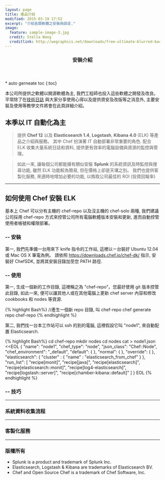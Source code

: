 ```yaml
---
layout: page
title: 產品介紹
modified: 2015-03-19 17:52
excerpt: "介紹各類軟體之安裝與設定."
image:
  feature: sample-image-3.jpg
  credit: Stella Wang
  creditlink: http://wegraphics.net/downloads/free-ultimate-blurred-background-pack/
---
```


<section id="table-of-contents" class="toc">
  <header>
    <h3>安裝介紹</h3>
  </header>
<div id="drawer" markdown="1">
* auto gerneate toc
{:toc}
</div>
</section><!-- /#table-of-contents -->

本公司所提供之軟體以開源軟體為主, 我們工程師也投入這些軟體之開發及改良。 平常除了在[技術日誌](/posts/)
與大家分享使用心得以及提供資安及改版等之消息外, 主要安裝及使用等教學文件將會在此頁詳細介紹。


## 本季以 IT 自動化為主
> 提供 **Chef 12** 以及 **Elasticsearch 1.4**, **Logstash**, **Kibana 4.0** (ELK)
等產品之介紹與服務。 其中 Chef 扮演著 IT 自動部署非常重要的角色. 配合 ELK 收集大量系統日誌和資料,
提供更有效率的電腦設備與資源的監控與管理。

> 如此一來, 讓每個公司都能擁有類似安裝 **Splunk** 的系統資訊及時監控與搜尋功能,
雖然 ELK 功能較為簡易, 但在價格上卻是天壤之別。
我們也提供客製化服務, 來適時地增加必要的功能, 以換取公司最佳的 ROI (投資回報率)

---

## 如何使用 Chef 安裝 ELK

基本上 Chef 可以分有主機的 chef-repo 以及沒主機的 chef-solo 兩種, 我們建議公司採用 chef-repo
方式來控管公司所有電腦軟體版本安裝和更新, 進而自動控管使用者帳號和權限部署。

### -- 安裝

第一, 我們先準備一台用來下 knife 指令的工作站, 這裡以ㄧ台裝好 Ubuntu 12.04 或 Mac OS X 筆電為例。
請依照 https://downloads.chef.io/chef-dk/ 指示, 安裝好 ChefSDK, 並將其安裝目錄加至您 PATH
路徑.

### -- 使用

第一, 生成一個新的工作目錄, 這裡稱之為 "chef-repo"。您最好使用 git 版本控管此目錄, 如此一來,
便可以讓其他人或在其他電腦上更新 chef server 內容和修改 cookbooks 和 nodes 等資源.

{% highlight Bash%}
//產生一個新 repo 目錄, 叫 chef-repo
chef generate repo chef-repo
{% endhighlight %}

第二, 我們找一台本工作站可以 ssh 的到的電腦, 這裡假設它叫 "node1", 來自動配置 Elasticsearch.

{% highlight Bash%}
cd chef-repo
mkdir nodes
cd nodes
cat > node1.json <<EOL
{ "name": "node1",
"chef_type": "node",
"json_class": "Chef::Node",
"chef_environment": "_default",
"default": {
  },
  "normal": {
    },
    "override": {
      },
      "elasticsearch": {
        "cluster" : { "name" : "elasticsearch_from_chef" }
        },
        "run_list": [
        "recipe[monit]",
        "recipe[java]",
        "recipe[elasticsearch]",
        "recipe[elasticsearch::monit]",
        "recipe[log4-elasticsearch]",
        "recipe[logstash::server]",
        "recipe[chamber-kibana::default]"
        ]
      }
EOL
{% endhighlight %}



### -- 技巧

---




### 系統資料收集流程

---

### 客製化服務

---

### 版權所有

* Splunk is a product and trademark of Splunk Inc.
* Elasticsearch, Logstash & Kibana are trademarks of Elasticsearch BV.
* Chef and Open Source Chef is a trademark of Chef Software, Inc.
